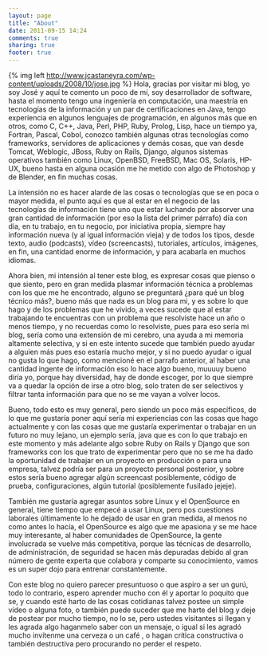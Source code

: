 ```yaml
---
layout: page
title: "About"
date: 2011-09-15 14:24
comments: true
sharing: true
footer: true
---
```


{% img left http://www.jcastaneyra.com/wp-content/uploads/2008/10/jose.jpg %}
Hola, gracias por visitar mi blog, yo soy José y aquí te comento un poco de mí, soy desarrollador de software, hasta el momento tengo una ingeniería en computación, una maestría en tecnologías de la información y un par de certificaciones en Java, tengo experiencia en algunos lenguajes de programación, en algunos más que en otros, como C, C++, Java, Perl, PHP, Ruby, Prolog, Lisp, hace un tiempo ya, Fortran, Pascal, Cobol, conozco también algunas otras tecnologías como frameworks, servidores de aplicaciones y demás cosas, que van desde Tomcat, Weblogic, JBoss, Ruby on Rails, Django, algunos sistemas operativos también como Linux, OpenBSD, FreeBSD, Mac OS, Solaris, HP-UX, bueno hasta en alguna ocasión me he metido con algo de Photoshop y de Blender, en fin muchas cosas.

La intensión no es hacer alarde de las cosas o tecnologías que se en poca o mayor medida, el punto aquí es que al estar en el negocio de las tecnologías de información tiene uno que estar luchando por absorver una gran cantidad de información (por eso la lista del primer párrafo) día con día, en tu trabajo, en tu negocio, por iniciativa propia, siempre hay información nueva (y al igual información vieja) y de todos los tipos, desde texto, audio (podcasts), vídeo (screencasts), tutoriales, artículos, imágenes, en fin, una cantidad enorme de información, y para acabarla en muchos idiomas.

Ahora bien, mi intensión al tener este blog, es expresar cosas que pienso o que siento, pero en gran medida plasmar información técnica a problemas con los que me he encontrado, alguno se preguntará ¿para qué un blog técnico más?, bueno más que nada es un blog para mi, y es sobre lo que hago y de los problemas que he vivido, a veces sucede que al estar trabajando te encuentras con un problema que resolviste hace un año o menos tiempo, y no recuerdas como lo resolviste, pues para eso sería mi blog, sería como una extensión de mi cerebro, una ayuda a mi memoria altamente selectiva, y si en este intento sucede que también puedo ayudar a alguien más pues eso estaría mucho mejor, y si no puedo ayudar o igual no gusta lo que hago, como mencioné en el parrafo anterior, al haber una cantidad ingente de información eso lo hace algo bueno, muuuuy bueno diría yo, porque hay diversidad, hay de donde escoger, por lo que siempre va a quedar la opción de irse a otro blog, solo traten de ser selectivos y filtrar tanta información para que no se me vayan a volver locos.

Bueno, todo esto es muy general, pero siendo un poco más específicos, de lo que me gustaría poner aquí sería mi experiencias con las cosas que hago actualmente y con las cosas que me gustaría experimentar o trabajar en un futuro no muy lejano, un ejemplo sería, java que es con lo que trabajo en este momento y más adelante algo sobre Ruby on Rails y Django que son frameworks con los que trato de experimentar pero que no se me ha dado la oportunidad de trabajar en un proyecto en producción o para una empresa, talvez podría ser para un proyecto personal posterior, y sobre estos sería bueno agregar algún screencast posiblemente, código de prueba, configuraciones, algún tutorial (posiblemente fusilado jejeje).

También me gustaría agregar asuntos sobre Linux y el OpenSource en general, tiene tiempo que empecé a usar Linux, pero pos cuestiones laborales últimamente lo he dejado de usar en gran medida, al menos no como antes lo hacía, el OpenSource es algo que me apasiona y se me hace muy interesante, al haber comunidades de OpenSource, la gente involucrada se vuelve más competitiva, porque las técnicas de desarrollo, de administración, de seguridad se hacen más depuradas debido al gran número de gente experta que colabora y comparte su conocimiento, vamos es un super dojo para entrenar constantemente.

Con este blog no quiero parecer presuntuoso o que aspiro a ser un gurú, todo lo contrario, espero aprender mucho con él y aportar lo poquito que se, y cuando esté harto de las cosas cotidianas talvez postee un simple vídeo o alguna foto, o también puede suceder que me harte del blog y deje de postear por mucho tiempo, no lo se, pero ustedes visitantes si llegan y les agrada algo haganmelo saber con un mensaje, o igual si les agradó mucho invítenme una cerveza o un café  , o hagan crítica constructiva o también destructiva pero procurando no perder el respeto.

<script type="text/javascript">
  var custom_disqus_url = 'http://www.jcastaneyra.com/about/';
</script>
